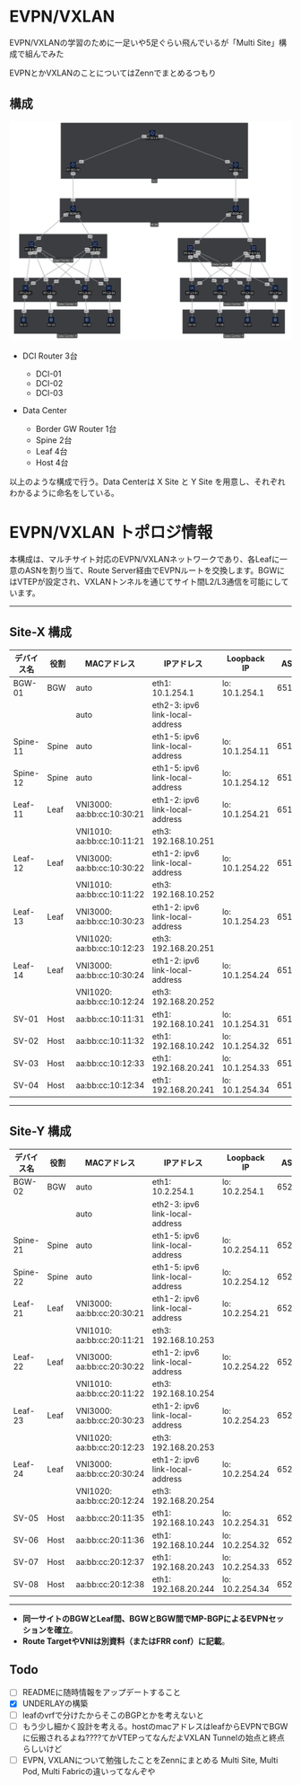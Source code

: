 # EVPN/VXLAN
EVPN/VXLANの学習のために一足いや5足ぐらい飛んでいるが「Multi Site」構成で組んでみた

EVPNとかVXLANのことについてはZennでまとめるつもり

## 構成
![EVPN/VXLAN Multisite](./images/EVPNVXLAN.svg "EVPN/VXLAN Multisite figure")

- DCI Router 3台
  - DCI-01
  - DCI-02
  - DCI-03

- Data Center
  - Border GW Router 1台
  - Spine 2台
  - Leaf 4台
  - Host 4台

以上のような構成で行う。Data Centerは X Site と Y Site を用意し、それぞれわかるように命名をしている。

# EVPN/VXLAN トポロジ情報

本構成は、マルチサイト対応のEVPN/VXLANネットワークであり、各Leafに一意のASNを割り当て、Route Server経由でEVPNルートを交換します。BGWにはVTEPが設定され、VXLANトンネルを通じてサイト間L2/L3通信を可能にしています。

---

## Site-X 構成

| デバイス名  | 役割      | MACアドレス                  | IPアドレス                        | Loopback IP      | ASN    | 備考  |
|-----------|-----------|----------------------------|----------------------------------|------------------|--------|------|
| BGW-01    | BGW       | auto                       | eth1: 10.1.254.1                 | lo: 10.1.254.1   | 65100  |      |
|           |           | auto                       | eth2-3: ipv6 link-local-address  |                  |        |      |
| Spine-11  | Spine     | auto                       | eth1-5: ipv6 link-local-address  | lo: 10.1.254.11  | 65110  |      |
| Spine-12  | Spine     | auto                       | eth1-5: ipv6 link-local-address  | lo: 10.1.254.12  | 65110  |      |
| Leaf-11   | Leaf      | VNI3000: aa:bb:cc:10:30:21 | eth1-2: ipv6 link-local-address  | lo: 10.1.254.21  | 65121  |      |
|           |           | VNI1010: aa:bb:cc:10:11:21 | eth3: 192.168.10.251             |                  |        |      |
| Leaf-12   | Leaf      | VNI3000: aa:bb:cc:10:30:22 | eth1-2: ipv6 link-local-address  | lo: 10.1.254.22  | 65122  |      |
|           |           | VNI1010: aa:bb:cc:10:11:22 | eth3: 192.168.10.252             |                  |        |      |
| Leaf-13   | Leaf      | VNI3000: aa:bb:cc:10:30:23 | eth1-2: ipv6 link-local-address  | lo: 10.1.254.23  | 65123  |      |
|           |           | VNI1020: aa:bb:cc:10:12:23 | eth3: 192.168.20.251             |                  |        |      |
| Leaf-14   | Leaf      | VNI3000: aa:bb:cc:10:30:24 | eth1-2: ipv6 link-local-address  | lo: 10.1.254.24  | 65124  |      |
|           |           | VNI1020: aa:bb:cc:10:12:24 | eth3: 192.168.20.252             |                  |        |      |
| SV-01     | Host      | aa:bb:cc:10:11:31          | eth1: 192.168.10.241             | lo: 10.1.254.31  | 65131  |      |
| SV-02     | Host      | aa:bb:cc:10:11:32          | eth1: 192.168.10.242             | lo: 10.1.254.32  | 65132  |      |
| SV-03     | Host      | aa:bb:cc:10:12:33          | eth1: 192.168.20.241             | lo: 10.1.254.33  | 65133  |      |
| SV-04     | Host      | aa:bb:cc:10:12:34          | eth1: 192.168.20.241             | lo: 10.1.254.34  | 65134  |      |

---

## Site-Y 構成

| デバイス名  | 役割      | MACアドレス                  | IPアドレス                        | Loopback IP      | ASN    | 備考  |
|-----------|-----------|----------------------------|----------------------------------|------------------|--------|------|
| BGW-02    | BGW       | auto                       | eth1: 10.2.254.1                 | lo: 10.2.254.1   | 65200  |      |
|           |           | auto                       | eth2-3: ipv6 link-local-address  |                  |        |      |
| Spine-21  | Spine     | auto                       | eth1-5: ipv6 link-local-address  | lo: 10.2.254.11  | 65210  |      |
| Spine-22  | Spine     | auto                       | eth1-5: ipv6 link-local-address  | lo: 10.2.254.12  | 65210  |      |
| Leaf-21   | Leaf      | VNI3000: aa:bb:cc:20:30:21 | eth1-2: ipv6 link-local-address  | lo: 10.2.254.21  | 65221  |      |
|           |           | VNI1010: aa:bb:cc:20:11:21 | eth3: 192.168.10.253             |                  |        |      |
| Leaf-22   | Leaf      | VNI3000: aa:bb:cc:20:30:22 | eth1-2: ipv6 link-local-address  | lo: 10.2.254.22  | 65222  |      |
|           |           | VNI1010: aa:bb:cc:20:11:22 | eth3: 192.168.10.254             |                  |        |      |
| Leaf-23   | Leaf      | VNI3000: aa:bb:cc:20:30:23 | eth1-2: ipv6 link-local-address  | lo: 10.2.254.23  | 65223  |      |
|           |           | VNI1020: aa:bb:cc:20:12:23 | eth3: 192.168.20.253             |                  |        |      |
| Leaf-24   | Leaf      | VNI3000: aa:bb:cc:20:30:24 | eth1-2: ipv6 link-local-address  | lo: 10.2.254.24  | 65224  |      |
|           |           | VNI1020: aa:bb:cc:20:12:24 | eth3: 192.168.20.254             |                  |        |      |
| SV-05     | Host      | aa:bb:cc:20:11:35          | eth1: 192.168.10.243             | lo: 10.2.254.31  | 65231  |      |
| SV-06     | Host      | aa:bb:cc:20:11:36          | eth1: 192.168.10.244             | lo: 10.2.254.32  | 65232  |      |
| SV-07     | Host      | aa:bb:cc:20:12:37          | eth1: 192.168.20.243             | lo: 10.2.254.33  | 65233  |      |
| SV-08     | Host      | aa:bb:cc:20:12:38          | eth1: 192.168.20.244             | lo: 10.2.254.34  | 65234  |      |

---

- **同一サイトのBGWとLeaf間、BGWとBGW間でMP-BGPによるEVPNセッションを確立**。
- **Route TargetやVNIは別資料（またはFRR conf）に記載**。

## Todo
- [ ] READMEに随時情報をアップデートすること
- [x] UNDERLAYの構築
- [ ] leafのvrfで分けたからそこのBGPとかを考えないと
- [ ] もう少し細かく設計を考える。hostのmacアドレスはleafからEVPNでBGWに伝搬されるよね????てかVTEPってなんだよVXLAN Tunnelの始点と終点らしいけど
- [ ] EVPN, VXLANについて勉強したことをZennにまとめる  Multi Site, Multi Pod, Multi Fabricの違いってなんぞや

